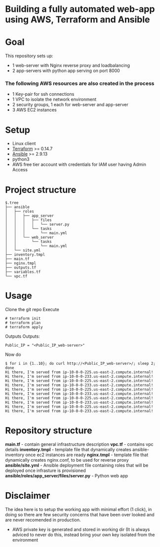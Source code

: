 # Building a fully automated web-app using AWS, Terraform and Ansible

# Goal
This repository sets up:
* 1 web-server with Nginx reverse proxy and loadbalancing
* 2 app-servers with python app serving on port 8000
### The following AWS resources are also created in the process
* 1 Key-pair for ssh connections
* 1 VPC to isolate the network environment
* 2 security groups, 1 each for web-server and app-server
* 3 AWS EC2 instances 

# Setup
* Linux client
* [Terraform](https://www.terraform.io/) >= 0.14.7
* [Ansible](https://www.ansible.com/) >= 2.9.13
* python3
* AWS free tier account with credentials for IAM user having Admin Access 

# Project structure
```
$.tree
├── ansible
│   ├── roles
│   │   ├── app_server
│   │   │   ├── files
│   │   │   │   └── server.py
│   │   │   └── tasks
│   │   │       └── main.yml
│   │   └── web_server
│   │       └── tasks
│   │           └── main.yml
│   └── site.yml
├── inventory.tmpl
├── main.tf
├── nginx.tmpl
├── outputs.tf
├── variables.tf
└── vpc.tf

```

# Usage
Clone the git repo
Execute
```
# terraform init
# terraform plan
# terraform apply
```
Outputs
Outputs:
```
Public_IP = "<Public_IP_web-server>"
```
Now do 
```
$ for i in {1..10}; do curl http://<Public_IP_web-server>/; sleep 2; done
Hi there, I'm served from ip-10-0-0-225.us-east-2.compute.internal!
Hi there, I'm served from ip-10-0-0-233.us-east-2.compute.internal!
Hi there, I'm served from ip-10-0-0-225.us-east-2.compute.internal!
Hi there, I'm served from ip-10-0-0-233.us-east-2.compute.internal!
Hi there, I'm served from ip-10-0-0-225.us-east-2.compute.internal!
Hi there, I'm served from ip-10-0-0-233.us-east-2.compute.internal!
Hi there, I'm served from ip-10-0-0-225.us-east-2.compute.internal!
Hi there, I'm served from ip-10-0-0-233.us-east-2.compute.internal!
Hi there, I'm served from ip-10-0-0-225.us-east-2.compute.internal!
Hi there, I'm served from ip-10-0-0-233.us-east-2.compute.internal!

```
# Repository structure
**main.tf** - contain general infrastructure description
**vpc.tf** - contains vpc details
**inventory.tmpl** - template file that dynamically creates ansible-inventory once ec2 instances are ready
**nginx.tmpl** - template file that dynamically creates nginx.conf, to be used for reverse proxy
**ansible/site.yml** - Ansible deployment file containing roles that will be deployed once infrasture is provisioned
**ansible/roles/app_server/files/server.py** - Python web app

# Disclaimer

The idea here is to setup the working app with minimal effort (1 click), in doing so there are few security concerns that have been over looked and are never recomended in production.
* AWS private key is generated and stored in working dir (It is always adviced to never do this, instead bring your own key isolated from the environment
